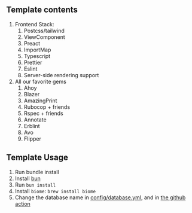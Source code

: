 ## Template contents

1. Frontend Stack:
   1. Postcss/tailwind
   1. ViewComponent
   1. Preact
   1. ImportMap
   1. Typescript
   1. Prettier
   1. Eslint
   1. Server-side rendering support
1. All our favorite gems
   1. Ahoy
   1. Blazer
   1. AmazingPrint
   1. Rubocop + friends
   1. Rspec + friends
   1. Annotate
   1. Erblint
   1. Avo
   1. Flipper

## Template Usage

1. Run bundle install
1. Install [bun](https://bun.sh)
1. Run `bun install`
1. Install `biome`: `brew install biome`
1. Change the database name in [config/database.yml](config/database.yml), and in [the github action](.github/workflows/test.yml)
